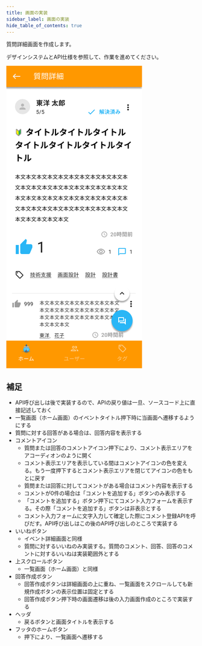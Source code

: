 ```yaml
---
title: 画面の実装
sidebar_label: 画面の実装
hide_table_of_contents: true
---
```


質問詳細画面を作成します。

デザインシステムとAPI仕様を参照して、作業を進めてください。

![質問詳細画面](screen-detail-question.png)

## 補足

- API呼び出しは後で実装するので、APIの戻り値は一旦、ソースコード上に直接記述しておく
- 一覧画面（ホーム画面）のイベントタイトル押下時に当画面へ遷移するようにする
- 質問に対する回答がある場合は、回答内容を表示する
- コメントアイコン
  - 質問または回答のコメントアイコン押下により、コメント表示エリアをアコーディオンのように開く
  - コメント表示エリアを表示している間はコメントアイコンの色を変える。もう一度押下するとコメント表示エリアを閉じてアイコンの色をもとに戻す
  - 質問または回答に対してコメントがある場合はコメント内容を表示する
  - コメントが0件の場合は「コメントを追加する」ボタンのみ表示する
  - 「コメントを追加する」ボタン押下にてコメント入力フォームを表示する。その際「コメントを追加する」ボタンは非表示とする
  - コメント入力フォームに文字入力して確定した際にコメント登録APIを呼びだす。API呼び出しはこの後のAPI呼び出しのところで実装する
- いいねボタン
  - イベント詳細画面と同様
  - 質問に対するいいねのみ実装する。質問のコメント、回答、回答のコメントに対するいいねは実装範囲外とする
- 上スクロールボタン
  - 一覧画面（ホーム画面）と同様
- 回答作成ボタン
  - 回答作成ボタンは詳細画面の上に重ね、一覧画面をスクロールしても新規作成ボタンの表示位置は固定とする
  - 回答作成ボタン押下時の画面遷移は後の入力画面作成のところで実装する
- ヘッダ
  - 戻るボタンと画面タイトルを表示する
- フッタのホームボタン
  - 押下により、一覧画面へ遷移する
